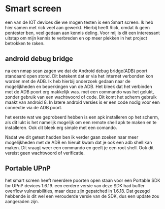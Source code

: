 # Smart screen

een van de IOT devices die we mogen testen is een Smart screen. Ik heb hier samen met rick veel aan gewerkt. Hierbij heeft Rick, omdat ik geen pentester ben, veel gedaan aan kennis deling. Voor mij is dit een interessant uitstap om mijn kennis te verbreden en op meer plekken in het project betrokken te raken.

## android debug bridge

na een nmap scan zagen we dat de Android debug bridge(ADB) poort standaard open stond. Dit betekent dat er via het internet verbonden kon worden met de ADB. Ik heb hierbij onderzoek gedaan naar de mogelijkheden en beperkingen van de ADB. Het bleek dat het verbinden met de ADB poort erg makkelijk was. met een commando was het gelukt, zonder gebruik van een wachtwoord of code. Dit komt het scherm gebruik maakt van android 8. In latere android versies is er een code nodig voor een connectie via de ADB poort.

het eerste wat we geprobeerd hebben is een apk installeren op het scherm, als dit lukt is het namelijk mogelijk om een remote shell apk te maken en te installeren. Ook dit bleek erg simple met een comando.

Nadat we dit getest hadden ben ik verder gaan zoeken naar meer mogelijkheden met de ADB en hieruit kwam dat je ook een adb shell kan maken. Dit vraagt weer een commando en geeft je een root shell. Ook dit vereist geen wachtwoord of verificatie.

## Portable UPnP

het smart screen heeft meerdere poorten open staan voor een  Portable SDK for UPnP devices 1.6.19. een eerdere versie van deze SDK had buffer overflow vulnerabilities, maar deze zijn gepatched in 1.6.18. Dat gezegd hebbende is dit wel een verouderde versie van de SDK, dus een update zou aangeraden zijn.
